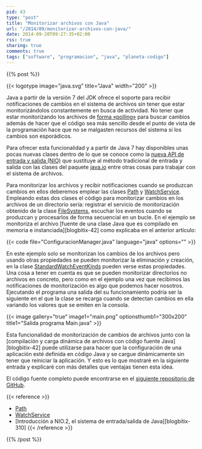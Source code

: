 ```yaml
---
pid: 43
type: "post"
title: "Monitorizar archivos con Java"
url: "/2014/09/monitorizar-archivos-con-java/"
date: 2014-09-20T09:27:35+02:00
rss: true
sharing: true
comments: true
tags: ["software", "programacion", "java", "planeta-codigo"]
---
```


{{% post %}}

{{< logotype image="java.svg" title="Java" width="200" >}}

Java a partir de la versión 7 del JDK ofrece el soporte para recibir notificaciones de cambios en el sistema de archivos sin tener que estar monitorizándolos constantemente en busca de actividad. No tener que estar monitorizando los archivos de [forma «polling»](https://es.wikipedia.org/wiki/Polling) para buscar cambios además de hacer que el código sea más sencillo desde el punto de vista de la programación hace que no se malgasten recursos del sistema si los cambios son esporádicos.

Para ofrecer esta funcionalidad y a partir de Java 7 hay disponibles unas pocas nuevas clases dentro de lo que se conoce como la [nueva API de entrada y salida (NIO)](https://docs.oracle.com/javase/7/docs/api/java/nio/package-summary.html) que sustituye al método tradicional de entrada y salida con las clases del paquete [java.io](https://docs.oracle.com/javase/7/docs/api/java/io/package-summary.html) entre otras cosas para trabajar con el sistema de archivos.

Para monitorizar los archivos y recibir notificaciones cuando se produzcan cambios en ellos deberemos emplear las clases [Path](https://docs.oracle.com/javase/7/docs/api/java/nio/file/Path.html) y [WatchService](https://docs.oracle.com/javase/7/docs/api/java/nio/file/WatchService.html). Empleando estas dos clases el código para monitorizar cambios en los archivos de un directorio sería: registrar el servicio de monitorización obtenido de la clase [FileSystems](https://docs.oracle.com/javase/7/docs/api/java/nio/file/FileSystems.html), escuchar los eventos cuando se produzcan y procesarlos de forma secuencial en un bucle. En el ejemplo se monitoriza el archivo [fuente de una clase Java que es compilado en memoria e instanciada][blogbitix-42] como explicaba en el anterior artículo:

{{< code file="ConfiguracionManager.java" language="java" options="" >}}

En este ejemplo solo se monitorizan los cambios de los archivos pero usando otras propiedades se pueden monitorizar la eliminación y creación, en la clase [StandardWatchEventKinds](https://docs.oracle.com/javase/7/docs/api/java/nio/file/StandardWatchEventKinds.html) pueden verse estas propiedades. Una cosa a tener en cuenta es que se pueden monitorizar directorios no archivos en concreto, pero como en el ejemplo una vez que recibimos las notificaciones de monitorización es algo que podemos hacer nosotros. Ejecutando el programa una salida del su funcionamiento podría ser la siguiente en el que la clase se recarga cuando se detectan cambios en ella variando los valores que se emiten en la consola.

{{< image
    gallery="true"
    image1="main.png" optionsthumb1="300x200" title1="Salida programa Main.java" >}}

Esta funcionalidad de monitorización de cambios de archivos junto con la [compilación y carga dinámica de archivos con código fuente Java][blogbitix-42] puede utilizarse para hacer que la configuración de una aplicación esté definida en código Java y se cargue dinámicamente sin tener que reiniciar la aplicación. Y esto es lo que mostraré en la siguiente entrada y explicaré con más detalles que ventajas tienen esta idea.

El código fuente completo puede encontrarse en el [siguiente repositorio de GitHub](https://github.com/picodotdev/blog-ejemplos/tree/master/ConfiguracionJava).

{{< reference >}}
* [Path](https://docs.oracle.com/javase/7/docs/api/java/nio/file/Path.html)
* [WatchService](https://docs.oracle.com/javase/7/docs/api/java/nio/file/WatchService.html)
* [Introducción a NIO.2, el sistema de entrada/salida de Java][blogbitix-310]
{{< /reference >}}

{{% /post %}}

